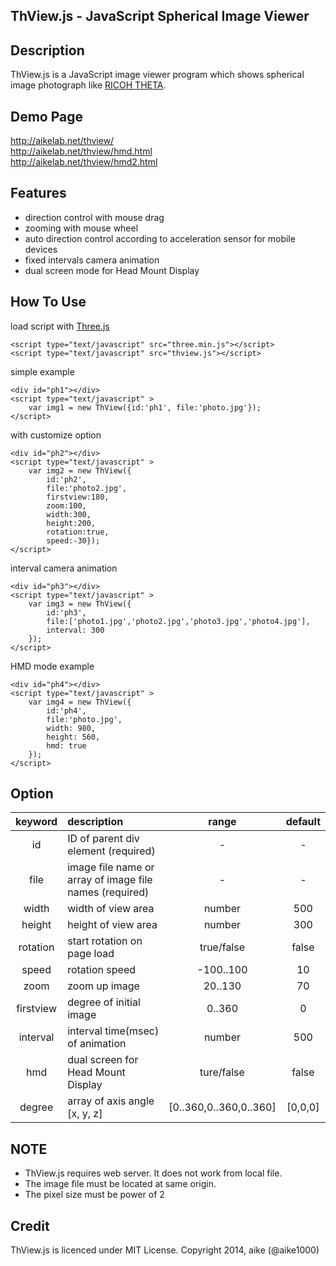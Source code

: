 ## ThView.js - JavaScript Spherical Image Viewer

## Description
ThView.js is a JavaScript image viewer program which shows spherical image photograph like [RICOH THETA](https://theta360.com/en/).

## Demo Page
http://aikelab.net/thview/  
http://aikelab.net/thview/hmd.html  
http://aikelab.net/thview/hmd2.html  

## Features
* direction control with mouse drag
* zooming with mouse wheel
* auto direction control according to acceleration sensor for mobile devices
* fixed intervals camera animation
* dual screen mode for Head Mount Display

## How To Use
load script with [Three.js](http://threejs.org/)

    <script type="text/javascript" src="three.min.js"></script>
    <script type="text/javascript" src="thview.js"></script>

simple example

    <div id="ph1"></div>
    <script type="text/javascript" >
        var img1 = new ThView({id:'ph1', file:'photo.jpg'});
    </script>

with customize option

    <div id="ph2"></div>
    <script type="text/javascript" >
        var img2 = new ThView({
            id:'ph2',
            file:'photo2.jpg',
            firstview:180,
            zoom:100,
            width:300,
            height:200,
            rotation:true,
            speed:-30});
    </script>

interval camera animation

    <div id="ph3"></div>
    <script type="text/javascript" >
        var img3 = new ThView({
            id:'ph3',
            file:['photo1.jpg','photo2.jpg','photo3.jpg','photo4.jpg'],
            interval: 300
        });
    </script>

HMD mode example

    <div id="ph4"></div>
    <script type="text/javascript" >
        var img4 = new ThView({
            id:'ph4',
            file:'photo.jpg',
            width: 980,
            height: 560,
            hmd: true
        });
    </script>


## Option
| keyword |   description   |  range |  default |
|:----------:|:------------------|:--------:|:---------:|
|  id  |  ID of parent div element (required)|  -   |  -  |
| file  | image file name or array of image file names (required)| - | -  |
| width  | width of view area | number | 500  |
| height  | height of view area | number | 300  |
| rotation  | start rotation on page load | true/false | false  |
| speed    | rotation speed | -100..100 | 10 |
| zoom    | zoom up image | 20..130 | 70 |
| firstview | degree of initial image | 0..360 | 0 |
| interval | interval time(msec) of animation | number | 500 |
| hmd | dual screen for Head Mount Display | ture/false | false |
| degree | array of axis angle [x, y, z]| [0..360,0..360,0..360] | [0,0,0] |

## NOTE
 - ThView.js requires web server. It does not work from local file.
 - The image file must be located at same origin.
 - The pixel size must be power of 2

## Credit
ThView.js is licenced under MIT License. Copyright 2014, aike (@aike1000)
